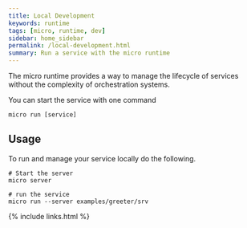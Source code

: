 ```yaml
---
title: Local Development
keywords: runtime
tags: [micro, runtime, dev]
sidebar: home_sidebar
permalink: /local-development.html
summary: Run a service with the micro runtime
---
```


The micro runtime provides a way to manage the lifecycle of services without the complexity of orchestration systems. 

You can start the service with one command

```
micro run [service]
```

## Usage

To run and manage your service locally do the following.

```
# Start the server
micro server

# run the service
micro run --server examples/greeter/srv
```

{% include links.html %}
